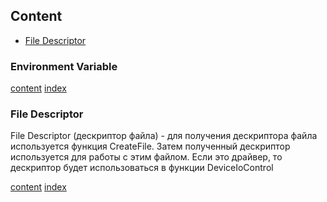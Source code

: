 ## Content

* [File Descriptor](#file-descriptor)


### Environment Variable
[content](#content) [index](index.md#environment-variable)

### File Descriptor
File Descriptor (дескриптор файла) - для получения дескриптора файла используется функция CreateFile. Затем полученный дескриптор используется для работы с этим файлом. Если это драйвер, то дескриптор будет использоваться в функции DeviceIoControl

[content](#content) [index](/index.md)